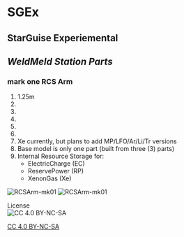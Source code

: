 # SGEx
## StarGuise Experiemental

## *WeldMeld Station Parts*

### **mark one** RCS Arm
  1. 1.25m  
  2. 
  3.
  4.
  5. 
  6. 
  7. Xe currently, but plans to add MP/LFO/Ar/Li/Tr versions
  8. Base model is only one part (built from three (3) parts)
  9. Internal Resource Storage for:  
     - ElectricCharge (EC)  
     - ReservePower (RP)  
     - XenonGas (Xe)

![RCSArm-mk01](https://upload.wikimedia.org/wikipedia/commons/6/67/Learning_Curve_--_Coming_Soon_Placeholder.png  "RCSArm mark I (1.25m)") 
![RCSArm-mk01](https://upload.wikimedia.org/wikipedia/commons/6/67/Learning_Curve_--_Coming_Soon_Placeholder.png   "RCSArm mark I (1.25m)") 


 License  
![[CC 4.0 BY-NC-SA](https://creativecommons.org/licenses/by-nc-sa/4.0/)](https://i.creativecommons.org/l/by-nc-sa/4.0/88x31.png "CC 4.0 BY-NC-SA")

[CC 4.0 BY-NC-SA](https://creativecommons.org/licenses/by-nc-sa/4.0/)
